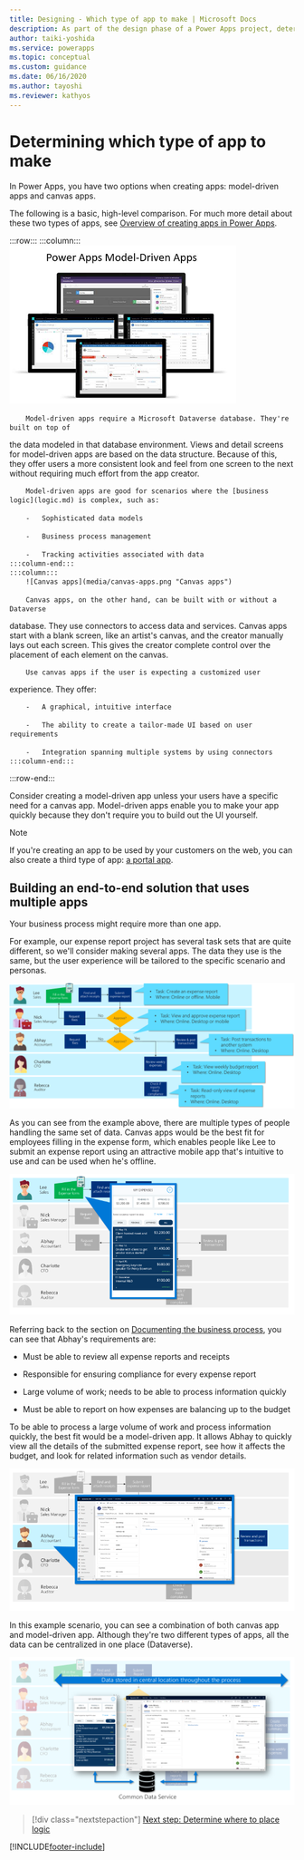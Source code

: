 ```yaml
---
title: Designing - Which type of app to make | Microsoft Docs
description: As part of the design phase of a Power Apps project, determine whether to make a model-driven app or a canvas app.
author: taiki-yoshida
ms.service: powerapps
ms.topic: conceptual
ms.custom: guidance
ms.date: 06/16/2020
ms.author: tayoshi
ms.reviewer: kathyos
---
```


# Determining which type of app to make

In Power Apps, you have two options when creating apps: model-driven apps and canvas apps.

The following is a basic, high-level comparison. For much more detail about these two types of apps, see  [Overview of creating apps in Power Apps](../../maker/index.md).

:::row:::
    :::column:::
        ![Model-driven apps](media/model-apps.png "Model-driven apps")

        Model-driven apps require a Microsoft Dataverse database. They're built on top of
the data modeled in that database environment. Views and detail screens for model-driven
apps are based on the data structure. Because of this, they offer
users a more consistent look and feel from one screen to the next without requiring much
effort from the app creator.

        Model-driven apps are good for scenarios where the [business logic](logic.md) is complex, such as:

        -   Sophisticated data models

        -   Business process management

        -   Tracking activities associated with data
    :::column-end:::
    :::column:::
        ![Canvas apps](media/canvas-apps.png "Canvas apps")
        
        Canvas apps, on the other hand, can be built with or without a Dataverse
database. They use connectors to access data and services. Canvas apps start
with a blank screen, like an artist's canvas, and the creator manually lays out
each screen. This gives the creator complete control over the placement of
each element on the canvas.

        Use canvas apps if the user is expecting a customized user
experience. They offer:

        -   A graphical, intuitive interface

        -   The ability to create a tailor-made UI based on user requirements

        -   Integration spanning multiple systems by using connectors
    :::column-end:::
:::row-end:::

Consider creating a model-driven app unless your users have a specific need for a
canvas app. Model-driven apps enable you to make your app quickly because they
don't require you to build out the UI yourself.

> [!NOTE]
> If you're creating an app to be used by your customers on the web, you
can also create a third type of app: [a portal app](../../maker/portals/overview.md).

## Building an end-to-end solution that uses multiple apps

Your business process might require more than one app.

For example, our expense report project has several task sets that are quite
different, so we'll consider making several apps. The data they use is the
same, but the user experience will be tailored to the specific scenario and personas.

![Tasks for each step of the business process](media/business-process-tasks.png "Tasks for each step of the business process")

As you can see from the example above, there are multiple types of people
handling the same set of data. Canvas apps would be the best fit for employees
filling in the expense form, which enables people like Lee to submit an expense
report using an attractive mobile app that's intuitive to use and can be used
when he's offline.

![A canvas app for expense report creation](media/expense-canvas-app.png "A canvas app for expense report creation")

Referring back to the section on [Documenting the business process](understanding-current-business-process.md), you can see
that Abhay's requirements are:

- Must be able to review all expense reports and receipts

- Responsible for ensuring compliance for every expense report

- Large volume of work; needs to be able to process information quickly

- Must be able to report on how expenses are balancing up to the budget

To be able to process a large volume of work and process information quickly, the
best fit would be a model-driven app. It allows Abhay to quickly view all the
details of the submitted expense report, see how it affects the budget, and look
for related information such as vendor details.

![A model-driven app for processing expense reports](media/expense-model-app.png "A model-driven app for processing expense reports")

In this example scenario, you can see a combination of both canvas app and
model-driven app. Although they're two different types of apps, all the data
can be centralized in one place (Dataverse).

![Two apps with data in Dataverse](media/end-to-end-apps.png "Two apps with data in Dataverse")

> [!div class="nextstepaction"]
> [Next step: Determine where to place logic](logic.md)


[!INCLUDE[footer-include](../../includes/footer-banner.md)]